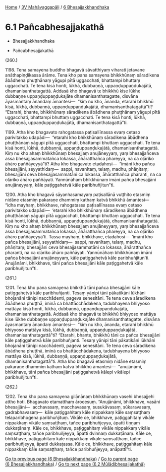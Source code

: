 
[Home](/) / [3V Mahāvaggapāḷi](../../3V.md) / [6 Bhesajjakkhandhaka](../6.md)

# 6.1 Pañcabhesajjakathā

* Bhesajjakkhandhaka

* Pañcabhesajjakathā

(260.)

1198\. Tena samayena buddho bhagavā sāvatthiyaṃ viharati jetavane anāthapiṇḍikassa ārāme. Tena kho pana samayena bhikkhūnaṃ sāradikena ābādhena phuṭṭhānaṃ yāgupi pītā uggacchati, bhattampi bhuttaṃ uggacchati. Te tena kisā honti, lūkhā, dubbaṇṇā, uppaṇḍuppaṇḍukajātā, dhamanisanthatagattā. Addasā kho bhagavā te bhikkhū kise lūkhe dubbaṇṇe uppaṇḍuppaṇḍukajāte dhamanisanthatagatte, disvāna āyasmantaṃ ānandaṃ āmantesi—  “kiṃ nu kho, ānanda, etarahi bhikkhū kisā, lūkhā, dubbaṇṇā, uppaṇḍuppaṇḍukajātā, dhamanisanthatagattā”ti? “Etarahi, bhante, bhikkhūnaṃ sāradikena ābādhena phuṭṭhānaṃ yāgupi pītā uggacchati, bhattampi bhuttaṃ uggacchati. Te tena kisā honti, lūkhā, dubbaṇṇā, uppaṇḍuppaṇḍukajātā, dhamanisanthatagattā”ti.

1199\. Atha kho bhagavato rahogatassa paṭisallīnassa evaṃ cetaso parivitakko udapādi—  “etarahi kho bhikkhūnaṃ sāradikena ābādhena phuṭṭhānaṃ yāgupi pītā uggacchati, bhattampi bhuttaṃ uggacchati. Te tena kisā honti, lūkhā, dubbaṇṇā, uppaṇḍuppaṇḍukajātā, dhamanisanthatagattā. Kiṃ nu kho ahaṃ bhikkhūnaṃ bhesajjaṃ anujāneyyaṃ, yaṃ bhesajjañceva assa bhesajjasammatañca lokassa, āhāratthañca phareyya, na ca oḷāriko āhāro paññāyeyyā”ti? Atha kho bhagavato etadahosi—  “imāni kho pañca bhesajjāni, seyyathidaṃ—  sappi, navanītaṃ, telaṃ, madhu, phāṇitaṃ; bhesajjāni ceva bhesajjasammatāni ca lokassa, āhāratthañca pharanti, na ca oḷāriko āhāro paññāyati. Yannūnāhaṃ bhikkhūnaṃ imāni pañca bhesajjāni anujāneyyaṃ, kāle paṭiggahetvā kāle paribhuñjitun”ti.

1200\. Atha kho bhagavā sāyanhasamayaṃ paṭisallānā vuṭṭhito etasmiṃ nidāne etasmiṃ pakaraṇe dhammiṃ kathaṃ katvā bhikkhū āmantesi—  “idha mayhaṃ, bhikkhave, rahogatassa paṭisallīnassa evaṃ cetaso parivitakko udapādi—  ‘etarahi kho bhikkhūnaṃ sāradikena ābādhena phuṭṭhānaṃ yāgupi pītā uggacchati, bhattampi bhuttaṃ uggacchati. Te tena kisā honti, lūkhā, dubbaṇṇā, uppaṇḍuppaṇḍukajātā, dhamanisanthatagattā. Kiṃ nu kho ahaṃ bhikkhūnaṃ bhesajjaṃ anujāneyyaṃ, yaṃ bhesajjañceva assa bhesajjasammatañca lokassa, āhāratthañca phareyya, na ca oḷāriko āhāro paññāyeyyā’ti. Tassa mayhaṃ, bhikkhave, etadahosi—  ‘imāni kho pañca bhesajjāni, seyyathidaṃ—  sappi, navanītaṃ, telaṃ, madhu, phāṇitaṃ; bhesajjāni ceva bhesajjasammatāni ca lokassa, āhāratthañca pharanti, na ca oḷāriko āhāro paññāyati. Yannūnāhaṃ bhikkhūnaṃ imāni pañca bhesajjāni anujāneyyaṃ, kāle paṭiggahetvā kāle paribhuñjitun’ti. Anujānāmi, bhikkhave, tāni pañca bhesajjāni kāle paṭiggahetvā kāle paribhuñjitun”ti.

(261.)

1201\. Tena kho pana samayena bhikkhū tāni pañca bhesajjāni kāle paṭiggahetvā kāle paribhuñjanti. Tesaṃ yānipi tāni pākatikāni lūkhāni bhojanāni tānipi nacchādenti, pageva senesitāni. Te tena ceva sāradikena ābādhena phuṭṭhā, iminā ca bhattācchādakena, tadubhayena bhiyyoso mattāya kisā honti, lūkhā, dubbaṇṇā, uppaṇḍuppaṇḍukajātā, dhamanisanthatagattā. Addasā kho bhagavā te bhikkhū bhiyyoso mattāya kise lūkhe dubbaṇṇe uppaṇḍuppaṇḍukajāte dhamanisanthatagatte, disvāna āyasmantaṃ ānandaṃ āmantesi—  “kiṃ nu kho, ānanda, etarahi bhikkhū bhiyyoso mattāya kisā, lūkhā, dubbaṇṇā, uppaṇḍuppaṇḍukajātā, dhamanisanthatagattā”ti? “Etarahi, bhante, bhikkhū tāni ca pañca bhesajjāni kāle paṭiggahetvā kāle paribhuñjanti. Tesaṃ yānipi tāni pākatikāni lūkhāni bhojanāni tānipi nacchādenti, pageva senesitāni. Te tena ceva sāradikena ābādhena phuṭṭhā, iminā ca bhattācchādakena, tadubhayena bhiyyoso mattāya kisā, lūkhā, dubbaṇṇā, uppaṇḍuppaṇḍukajātā, dhamanisanthatagattā”ti. Atha kho bhagavā etasmiṃ nidāne etasmiṃ pakaraṇe dhammiṃ kathaṃ katvā bhikkhū āmantesi—  “anujānāmi, bhikkhave, tāni pañca bhesajjāni paṭiggahetvā kālepi vikālepi paribhuñjitun”ti.

(262.)

1202\. Tena kho pana samayena gilānānaṃ bhikkhūnaṃ vasehi bhesajjehi attho hoti. Bhagavato etamatthaṃ ārocesuṃ. “Anujānāmi, bhikkhave, vasāni bhesajjāni—  acchavasaṃ, macchavasaṃ, susukāvasaṃ, sūkaravasaṃ, gadrabhavasaṃ—  kāle paṭiggahitaṃ kāle nippakkaṃ kāle saṃsaṭṭhaṃ telaparibhogena paribhuñjituṃ. Vikāle ce, bhikkhave, paṭiggahitaṃ vikāle nippakkaṃ vikāle saṃsaṭṭhaṃ, tañce paribhuñjeyya, āpatti tiṇṇaṃ dukkaṭānaṃ. Kāle ce, bhikkhave, paṭiggahitaṃ vikāle nippakkaṃ vikāle saṃsaṭṭhaṃ, tañce paribhuñjeyya, āpatti dvinnaṃ dukkaṭānaṃ. Kāle ce, bhikkhave, paṭiggahitaṃ kāle nippakkaṃ vikāle saṃsaṭṭhaṃ, tañce paribhuñjeyya, āpatti dukkaṭassa. Kāle ce, bhikkhave, paṭiggahitaṃ kāle nippakkaṃ kāle saṃsaṭṭhaṃ, tañce paribhuñjeyya, anāpattī”ti.

[Go to previous page (6 Bhesajjakkhandhaka)](../6.md) / [Go to parent page (6 Bhesajjakkhandhaka)](../6.md) / [Go to next page (6.2 Mūlādibhesajjakathā)](6.2.md)



